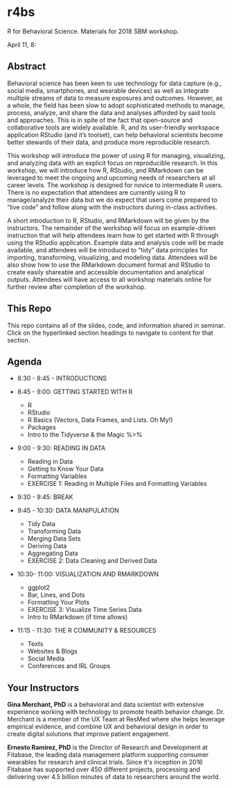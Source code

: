 # r4bs
R for Behavioral Science. Materials for 2018 SBM workshop. 

April 11, 8:

## Abstract
Behavioral science has been keen to use technology for data capture (e.g., social media, smartphones, and wearable devices) as well as integrate multiple streams of data to measure exposures and outcomes. However, as a whole, the field has been slow to adopt sophisticated methods to manage, process, analyze, and share the data and analyses afforded by said tools and approaches. This is in spite of the fact that open-source and collaborative tools are widely available. R, and its user-friendly workspace application RStudio (and it’s toolset), can help behavioral scientists become better stewards of their data, and produce more reproducible research.

This workshop will introduce the power of using R for managing, visualizing, and analyzing data with an explicit focus on reproducible research. In this workshop, we will introduce how R, RStudio, and RMarkdown can be leveraged to meet the ongoing and upcoming needs of researchers at all career levels. The workshop is designed for novice to intermediate R users. There is no expectation that attendees are currently using R to manage/analyze their data but we do expect that users come prepared to “live code” and follow along with the instructors during in-class activities.

A short introduction to R, RStudio, and RMarkdown will be given by the instructors. The remainder of the workshop will focus on example-driven instruction that will help attendees learn how to get started with R through using the RStudio application. Example data and analysis code will be made available, and attendees will be introduced to “tidy” data principles for importing, transforming, visualizing, and modeling data. Attendees will be also show how to use the RMarkdown document format and RStudio to create easily shareable and accessible documentation and analytical outputs. Attendees will have access to all workshop materials online for further review after completion of the workshop.

## This Repo
This repo contains all of the slides, code, and information shared in seminar. Click on the hyperlinked section headings to navigate to content for that section. 

## Agenda
* 8:30 - 8:45 - INTRODUCTIONS

* 8:45 - 9:00: GETTING STARTED WITH R  
  * R
  * RStudio
  * R Basics (Vectors, Data Frames, and Lists. Oh My!)
  * Packages
  * Intro to the Tidyverse & the Magic %>%
  
* 9:00 - 9:30: READING IN DATA  
  * Reading in Data
  * Getting to Know Your Data
  * Formatting Variables
  * EXERCISE 1: Reading in Multiple Files and Formatting Variables

* 9:30 - 9:45: BREAK

* 9:45 - 10:30: DATA MANIPULATION
  * Tidy Data
  * Transforming Data
  * Merging Data Sets
  * Deriving Data
  * Aggregating Data
  * EXERCISE 2: Data Cleaning and Derived Data
  
* 10:30- 11:00: VISUALIZATION AND RMARKDOWN
  * ggplot2
  * Bar, Lines, and Dots
  * Formatting Your Plots
  * EXERCISE 3: Visualize Time Series Data
  * Intro to RMarkdown (if time allows)
  
* 11:15 - 11:30: THE R COMMUNITY & RESOURCES
  * Texts
  * Websites & Blogs
  * Social Media
  * Conferences and IRL Groups

  
## Your Instructors
**Gina Merchant, PhD** is a behavioral and data scientist with extensive experience working with technology to promote health behavior change. Dr. Merchant is a member of the UX Team at ResMed where she helps leverage empirical evidence, and combine UX and behavioral design in order to create digital solutions that improve patient engagement. 

**Ernesto Ramirez, PhD** is the Director of Research and Development at Fitabase, the leading data management platform supporting consumer wearables for research and clinical trials. Since it's inception in 2016 Fitabase has supported over 450 different projects, processing and delivering over 4.5 billion minutes of data to researchers around the world. 